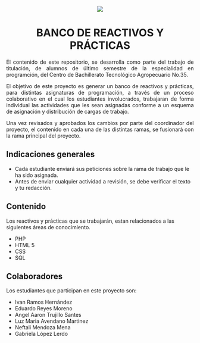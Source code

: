 <p align="center"> <img src="http://cbta35.edu.mx/jcmartinez/avatar-firma.jpg"/> </p> 

<h1 align="center">BANCO DE REACTIVOS Y PRÁCTICAS</h1>

<p align="justify">El contenido de este repositorio, se desarrolla como parte del trabajo de titulación, de alumnos de último semestre de la especialidad en programción, del Centro de Bachillerato Tecnológico Agropecuario No.35.</p>

<p align="justify">El objetivo de este proyecto es generar un banco de reactivos y prácticas, para distintas asignaturas de programación, a través de un proceso colaborativo en el cual los estudiantes involucrados, trabajaran de forma individual las actividades que les sean asignadas conforme a un esquema de asignación y distribución de cargas de trabajo.</p>

<p align="justify">Una vez revisados y aprobados los cambios por parte del coordinador del proyecto, el contenido en cada una de las distintas ramas, se fusionará con la rama principal del proyecto.</p>

## Indicaciones generales

- Cada estudiante enviará sus peticiones sobre la rama de trabajo que le ha sido asignada.
- Antes de enviar cualquier actividad a revisión, se debe verificar el texto y tu redacción.  

## Contenido

Los reactivos y prácticas que se trabajarán, estan relacionados a las siguientes áreas de conocimiento.

 - PHP
 - HTML 5
 - CSS
 - SQL

## Colaboradores

Los estudiantes que participan en este proyecto son:

 - Ivan Ramos Hernández
 - Eduardo Reyes Moreno
 - Angel Aaron Trujillo Santes
 - Luz Maria Avendano Martinez
 - Neftali Mendoza Mena
 - Gabriela López Lerdo